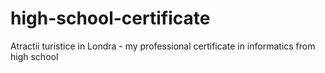 # high-school-certificate
Atractii turistice in Londra - my professional certificate in informatics from high school
